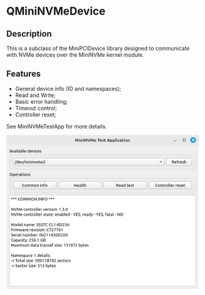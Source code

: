 # QMiniNVMeDevice

## Description
This is a subclass of the MiniPCIDevice library designed to communicate with NVMe devices over the MiniNVMe kernel module.

## Features
- General device info (ID and namespaces);
- Read and Write;
- Basic error handling;
- Timeout control;
- Controller reset;

See MiniNVMeTestApp for more details.

![](/img/screenshot.png)
